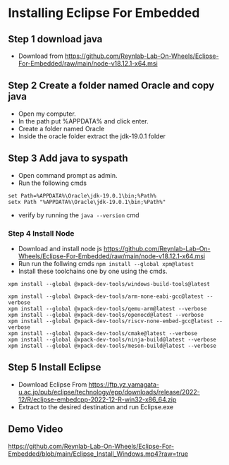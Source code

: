 # Installing Eclipse For Embedded

## Step 1 download java 
- Download from https://github.com/Reynlab-Lab-On-Wheels/Eclipse-For-Embedded/raw/main/node-v18.12.1-x64.msi

## Step 2 Create a folder named Oracle and copy java
- Open my computer.
- In the path put %APPDATA% and click enter.
- Create a folder named Oracle
- Inside the oracle folder extract the jdk-19.0.1 folder

## Step 3 Add java to syspath
- Open command prompt as admin.
- Run the following cmds
```
set Path=%APPDATA%\Oracle\jdk-19.0.1\bin;%Path%
setx Path "%APPDATA%\Oracle\jdk-19.0.1\bin;%Path%"
```
- verify by running the ```java --version``` cmd
### Step 4 Install Node 
- Download and install node js https://github.com/Reynlab-Lab-On-Wheels/Eclipse-For-Embedded/raw/main/node-v18.12.1-x64.msi
- Run run the follwing cmds ```npm install --global xpm@latest```
- Install these toolchains one by one using the cmds.
```
xpm install --global @xpack-dev-tools/windows-build-tools@latest

xpm install --global @xpack-dev-tools/arm-none-eabi-gcc@latest --verbose
xpm install --global @xpack-dev-tools/qemu-arm@latest --verbose
xpm install --global @xpack-dev-tools/openocd@latest --verbose
xpm install --global @xpack-dev-tools/riscv-none-embed-gcc@latest --verbose
xpm install --global @xpack-dev-tools/cmake@latest --verbose
xpm install --global @xpack-dev-tools/ninja-build@latest --verbose
xpm install --global @xpack-dev-tools/meson-build@latest --verbose
```

## Step 5 Install Eclipse
- Download Eclipse From https://ftp.yz.yamagata-u.ac.jp/pub/eclipse/technology/epp/downloads/release/2022-12/R/eclipse-embedcpp-2022-12-R-win32-x86_64.zip
- Extract to the desired destination and run Eclipse.exe

## Demo Video
https://github.com/Reynlab-Lab-On-Wheels/Eclipse-For-Embedded/blob/main/Eclipse_Install_Windows.mp4?raw=true
